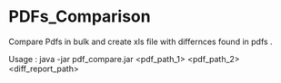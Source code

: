 # PDFs_Comparison
Compare Pdfs in bulk and create xls file with differnces found in pdfs .

Usage : java -jar pdf_compare.jar  <pdf_path_1> <pdf_path_2> <diff_report_path>
